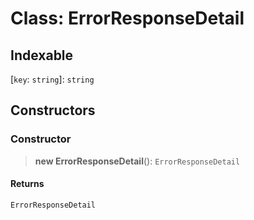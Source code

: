 # Class: ErrorResponseDetail

## Indexable

\[`key`: `string`\]: `string`

## Constructors

<a id="constructor"></a>

### Constructor

> **new ErrorResponseDetail**(): `ErrorResponseDetail`

#### Returns

`ErrorResponseDetail`

